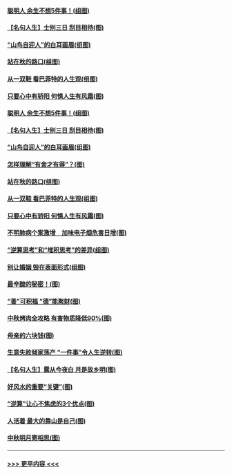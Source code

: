 #### [聪明人 余生不想5件事！(组图)](../pages/p8/907364.md?t=09152311) 
#### [【名句人生】士别三日 刮目相待(图)](../pages/p8/906988.md?t=09152311) 
#### [“山鸟自迎人”的白耳画眉(组图)](../pages/p8/907332.md?t=09152311) 
#### [站在秋的路口(组图)](../pages/p8/906914.md?t=09152311) 
#### [从一双鞋 看巴菲特的人生观(组图)](../pages/p8/907311.md?t=09152311) 
#### [只要心中有骄阳 何惧人生有风霜(图)](../pages/p8/907320.md?t=09152311) 
#### [聪明人 余生不想5件事！(组图)](../pages/p8/907364.md?t=09152311) 
#### [【名句人生】士别三日 刮目相待(图)](../pages/p8/906988.md?t=09152311) 
#### [“山鸟自迎人”的白耳画眉(组图)](../pages/p8/907332.md?t=09152311) 
#### [怎样理解“有舍才有得”？(图)](../pages/p8/906872.md?t=09152311) 
#### [站在秋的路口(组图)](../pages/p8/906914.md?t=09152311) 
#### [从一双鞋 看巴菲特的人生观(组图)](../pages/p8/907311.md?t=09152311) 
#### [只要心中有骄阳 何惧人生有风霜(图)](../pages/p8/907320.md?t=09152311) 
#### [不明肺病个案激增　加味电子烟危害日增(图)](../pages/p8/907307.md?t=09152311) 
#### [“逆算思考”和“堆积思考”的差异(组图)](../pages/p8/907229.md?t=09152311) 
#### [别让婚姻 毁在表面形式(组图)](../pages/p8/907118.md?t=09152311) 
#### [最辛酸的秘密！(图)](../pages/p8/906327.md?t=09152311) 
#### [“善”可积福 “德”能聚财(图)](../pages/p8/906906.md?t=09152311) 
#### [中秋烤肉全攻略 有害物质降低90%(图)](../pages/p8/907227.md?t=09152311) 
#### [母亲的六块钱(图)](../pages/p8/907107.md?t=09152311) 
#### [生意失败倾家荡产 “一件事”令人生逆转(图)](../pages/p8/907101.md?t=09152311) 
#### [【名句人生】露从今夜白 月是故乡明(图)](../pages/p8/906558.md?t=09152311) 
#### [好风水的重要“关键”(图)](../pages/p8/907087.md?t=09152311) 
#### [“逆算”让心不焦虑的3个优点(图)](../pages/p8/907070.md?t=09152311) 
#### [人活着 最大的靠山是自己(图)](../pages/p8/906329.md?t=09152311) 
#### [中秋明月寄相思(图)](../pages/p8/906932.md?t=09152311) 

----
#### [ >>> 更早内容 <<< ](../indexes/p8-earlier.md)
